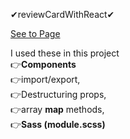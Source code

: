 ✔reviewCardWithReact✔

[See to Page](https://ridvankoseler.github.io/reviewCardWithReact/)

I used these in this project<br>
👉<b>Components</b><br>
👉import/export,<br>
👉Destructuring props,<br>
👉array <b>map</b> methods,<br>
👉<b>Sass (module.scss)</b>





